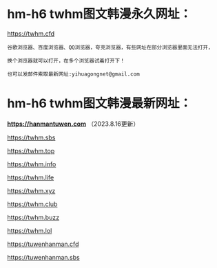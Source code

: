 # hm-h6  twhm图文韩漫永久网址：

https://twhm.cfd

```
谷歌浏览器、百度浏览器、QQ浏览器，夸克浏览器，有些网址在部分浏览器里面无法打开，

换个浏览器就可以打开，在多个浏览器试着打开下！

也可以发邮件索取最新网址:yihuagongnet@gmail.com
```
# hm-h6  twhm图文韩漫最新网址：

**https://hanmantuwen.com**  （2023.8.16更新）

https://twhm.sbs

https://twhm.top

https://twhm.info

https://twhm.life

https://twhm.xyz

https://twhm.club

https://twhm.buzz

https://twhm.lol

https://tuwenhanman.cfd

https://tuwenhanman.sbs
